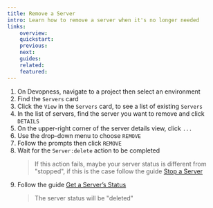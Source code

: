 ```yaml
---
title: Remove a Server
intro: Learn how to remove a server when it's no longer needed
links:
    overview:
    quickstart:
    previous:
    next:
    guides:
    related:
    featured:
---
```


1. On Devopness, navigate to a project then select an environment
1. Find the `Servers` card
1. Click the `View` in the `Servers` card, to see a list of existing `Servers`
1. In the list of servers, find the server you want to remove and click `DETAILS`
1. On the upper-right corner of the server details view, click `...`
1. Use the drop-down menu to choose `REMOVE`
1. Follow the prompts then click `REMOVE`
5. Wait for the `Server:delete` action to be completed
    > If this action fails, maybe your server status is different from "stopped", if this is the case follow the guide [Stop a Server](/docs/servers/stop-server)
6. Follow the guide [Get a Server’s Status](/docs/servers/get-server-status)
    > The server status will be "deleted"
